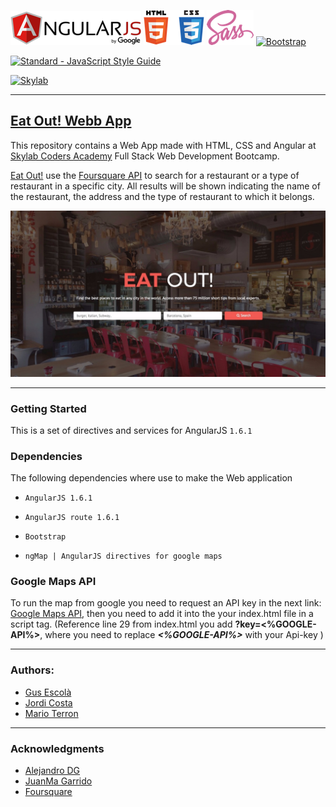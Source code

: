 [![AngularJS](https://github.com/MarioTerron/logo-images/blob/master/logos/angularjs.png)](https://angularjs.org/) [![HTML5 and CSS3](https://github.com/MarioTerron/logo-images/blob/master/logos/html5andcss3.png)](http://www.w3.org/)
[![SASS](https://github.com/MarioTerron/logo-images/blob/master/logos/sass.png)](http://sass-lang.com/) [![Bootstrap](https://github.com/MarioTerron/logo-images/blob/master/logos/bootstrap.png)](http://getbootstrap.com/)

[![Standard - JavaScript Style Guide](https://img.shields.io/badge/code%20style-standard-brightgreen.svg)](http://standardjs.com/)

[![Skylab](https://github.com/FransLopez/logo-images/blob/master/logos/skylab-56.png)](http://www.skylabcoders.com/)


---


## [Eat Out! Webb App](https://marioterron.github.io/eat-out)

This repository contains a Web App made with HTML, CSS and Angular at [Skylab Coders Academy](http://www.skylabcoders.com/es/) Full Stack Web Development Bootcamp.

[Eat Out!](https://marioterron.github.io/eat-out) use the [Foursquare API](https://developer.foursquare.com/) to search for a restaurant or a type of restaurant in a specific city. All results will be shown indicating the name of the restaurant, the address and the type of restaurant to which it belongs.

![Screenshot](img/full-site.jpg)


---

### Getting Started

This is a set of directives and services for AngularJS `1.6.1`

### Dependencies

The following dependencies where use to make the Web application

- `AngularJS 1.6.1`

- `AngularJS route 1.6.1`

- `Bootstrap`

- `ngMap | AngularJS directives for google maps`


### Google Maps API
To run the map from google you need to request an API key in the next link: [Google Maps API](https://developers.google.com/maps/documentation/javascript/), then you need to add it into the your index.html file in a script tag.
(Reference line 29 from index.html you add **?key=<%GOOGLE-API%>**, where you need to replace **_<%GOOGLE-API%>_** with your Api-key )

---

### Authors:

- [Gus Escolà](https://github.com/gusblacknails)
- [Jordi Costa](https://github.com/tsatsan)
- [Mario Terron](https://github.com/MarioTerron)

---

### Acknowledgments

* [Alejandro DG](https://github.com/agandia9)
* [JuanMa Garrido](https://github.com/juanmaguitar)
* [Foursquare](https://es.foursquare.com/)
